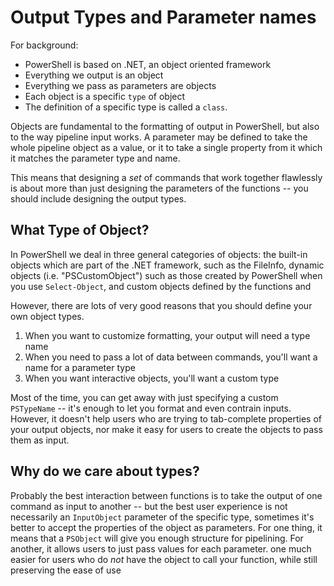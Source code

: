 # Output Types and Parameter names

For background:

- PowerShell is based on .NET, an object oriented framework
- Everything we output is an object
- Everything we pass as parameters are objects
- Each object is a specific `type` of object
- The definition of a specific type is called a `class`.

Objects are fundamental to the formatting of output in PowerShell, but also to the way pipeline input works. A parameter may be defined to take the whole pipeline object as a value, or it to take a single property from it which it matches the parameter type and name.

This means that designing a _set_ of commands that work together flawlessly is about more than just designing the parameters of the functions -- you should include designing the output types.

## What Type of Object?

In PowerShell we deal in three general categories of objects: the built-in objects which are part of the .NET framework, such as the FileInfo,  dynamic objects (i.e. "PSCustomObject") such as those created by PowerShell when you use `Select-Object`, and custom objects defined by the functions and

However, there are lots of very good reasons that you should define your own object types.

1. When you want to customize formatting, your output will need a type name
2. When you need to pass a lot of data between commands, you'll want a name for a parameter type
3. When you want interactive objects, you'll want a custom type

Most of the time, you can get away with just specifying a custom `PSTypeName` -- it's enough to let you format and even contrain inputs. However, it doesn't help users who are trying to tab-complete properties of your output objects, nor make it easy for users to create the objects to pass them as input.

## Why do we care about types?

Probably the best interaction between functions is to take the output of one command as input to another -- but the best user experience is not necessarily an `InputObject` parameter of the specific type, sometimes it's better to accept the properties of the object as parameters. For one thing, it means that a `PSObject` will give you enough structure for pipelining. For another, it allows users to just pass values for each parameter. one much easier for users who do _not_ have the object to call your function, while still preserving the ease of use
